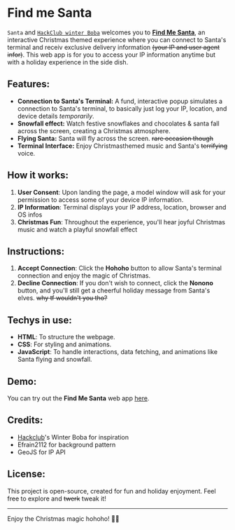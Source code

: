 # Find me Santa

`Santa` and [`HackClub winter Boba`](https://ahoy.hack.club/1867) welcomes you to **[Find Me Santa](https://sayhan1610.github.io/findmesanta/)**, an interactive Christmas themed experience where you can connect to Santa's terminal and receiv exclusive delivery information ~~(your IP and user agent infor)~~. This web app is for you to access your IP information anytime but with a holiday experience in the side dish.

## Features:

- **Connection to Santa's Terminal:** A fund, interactive popup simulates a connection to Santa's terminal, to basically just log your IP, location, and device details _temporarily_.
- **Snowfall effect:** Watch festive snowflakes and chocolates & santa fall across the screen, creating a Christmas atmosphere.
- **Flying Santa:** Santa will fly across the screen. ~~rare occasion though~~
- **Terminal Interface:** Enjoy Christmasthemed music and Santa's ~~terrifying~~ voice.

## How it works:

1. **User Consent**: Upon landing the page, a model window will ask for your permission to access some of your device IP information.
2. **IP Information**: Terminal displays your IP address, location, browser and OS infos
3. **Christmas Fun**: Throughout the experience, you'll hear joyful Christmas music and watch a playful snowfall effect

## Instructions:

1. **Accept Connection**: Click the **Hohoho** button to allow Santa's terminal connection and enjoy the magic of Christmas.
2. **Decline Connection**: If you don't wish to connect, click the **Nonono** button, and you'll still get a cheerful holiday message from Santa's elves. ~~why tf wouldn't you tho?~~

## Techys in use:

- **HTML**: To structure the webpage.
- **CSS**: For styling and animations.
- **JavaScript**: To handle interactions, data fetching, and animations like Santa flying and snowfall.

## Demo:

You can try out the **Find Me Santa** web app [here](https://sayhan1610.github.io/findmesanta/).

## Credits:

- [Hackclub](https://ahoy.hack.club/1867)'s Winter Boba for inspiration
- Efrain2112 for background pattern
- GeoJS for IP API

## License:

This project is open-source, created for fun and holiday enjoyment. Feel free to explore and ~~twerk~~ tweak it!

---

Enjoy the Christmas magic hohoho! 🎄🎅
